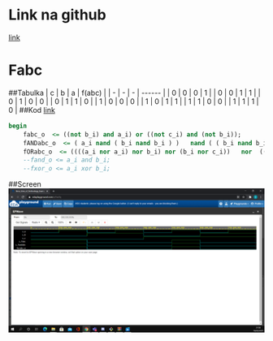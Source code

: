 # Link na github
[link](https://github.com/VojtechNiederle/Digital-Electronics-1)
# Fabc
##Tabulka
| c | b | a | f(abc) |
| - | - | - | ------ |
| 0 | 0 | 0 | 1 |
| 0 | 0 | 1 | 1 |
| 0 | 1 | 0 | 0 |
| 0 | 1 | 1 | 0 |
| 1 | 0 | 0 | 0 |
| 1 | 0 | 1 | 1 |
| 1 | 1 | 0 | 0 |
| 1 | 1 | 1 | 0 |
##Kod
[link](https://www.edaplayground.com/x/hwYq)
```vhdl
begin
    fabc_o  <= ((not b_i) and a_i) or ((not c_i) and (not b_i));
    fANDabc_o  <= ( a_i nand ( b_i nand b_i ) )   nand ( ( b_i nand b_i ) nand (c_i nand c_i) );
    fORabc_o  <= ((((a_i nor a_i) nor b_i) nor (b_i nor c_i))   nor  (((a_i nor a_i) nor b_i) nor (b_i nor c_i)));
    --fand_o <= a_i and b_i;
    --fxor_o <= a_i xor b_i;
```
##Screen
![alt text](https://github.com/VojtechNiederle/Digital-Electronics-1/blob/main/Labs/01-gates/images/Screenshot%202021-02-16%20220142.png)
